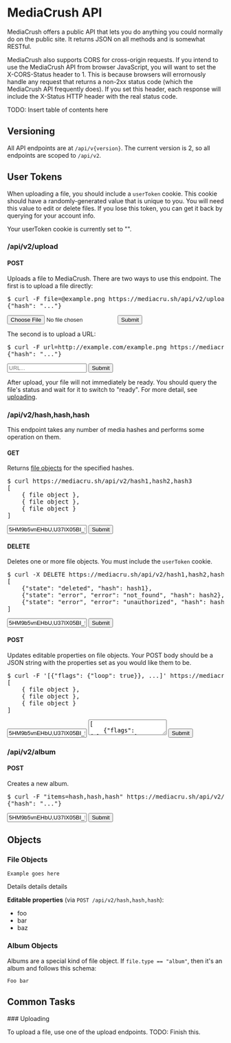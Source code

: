 # MediaCrush API

MediaCrush offers a public API that lets you do anything you could normally do on the
public site. It returns JSON on all methods and is somewhat RESTful.

MediaCrush also supports CORS for cross-origin requests. If you intend to use the
MediaCrush API from browser JavaScript, you will want to set the X-CORS-Status header
to 1. This is because browsers will errornously handle any request that returns a
non-2xx status code (which the MediaCrush API frequently does). If you set this header,
each response will include the X-Status HTTP header with the real status code.

TODO: Insert table of contents here

## Versioning

All API endpoints are at `/api/v{version}`. The current version is 2, so all endpoints
are scoped to `/api/v2`.

## User Tokens

When uploading a file, you should include a `userToken` cookie. This cookie should
have a randomly-generated value that is unique to you. You will need this value to edit
or delete files. If you lose this token, you can get it back by querying for your
account info.

Your userToken cookie is currently set to "<span id="userToken"></span>".

### /api/v2/upload

#### POST

Uploads a file to MediaCrush. There are two ways to use this endpoint. The first is to
upload a file directly:

<div class="tester" data-method="POST" data-endpoint="/api/v2/upload">
<pre class="response">$ curl -F file=@example.png https://mediacru.sh/api/v2/upload
{"hash": "..."}</pre>
    <div class="parameters">
        <input type="file" name="file" />
        <input type="button" class="submit" value="Submit"></button>
    </div>
</div>
<div class="clearfix"></div>

The second is to upload a URL:

<div class="tester" data-method="POST" data-endpoint="/api/v2/upload">
<pre class="response">$ curl -F url=http://example.com/example.png https://mediacru.sh/api/v2/upload
{"hash": "..."} </pre>
    <div class="parameters">
        <input type="text" name="url" placeholder="URL..." />
        <input type="button" class="submit" value="Submit"></button>
    </div>
</div>
<div class="clearfix"></div>

After upload, your file will not immediately be ready. You should query the file's
status and wait for it to switch to "ready". For more detail, see [uploading](#uploading).

### /api/v2/hash,hash,hash

This endpoint takes any number of media hashes and performs some operation on them.

#### GET

Returns [file objects](#file-objects) for the specified hashes.

<div class="tester" data-method="GET" data-endpoint="/api/v2/{ list }">
<pre class="response">$ curl https://mediacru.sh/api/v2/hash1,hash2,hash3
[
    { file object },
    { file object },
    { file object }
]</pre>
    <div class="parameters">
        <input type="text" name="list" placeholder="hash,hash,hash..." value="5HM9b5vnEHbU,U37IX05BI_5j,EM41XyYgaI65" />
        <input type="button" class="submit" value="Submit"></button>
    </div>
</div>
<div class="clearfix"></div>

#### DELETE

Deletes one or more file objects. You must include the `userToken` cookie.

<div class="tester" data-method="DELETE" data-endpoint="/api/v2/{ list }">
<pre class="response">$ curl -X DELETE https://mediacru.sh/api/v2/hash1,hash2,hash3
[
    {"state": "deleted", "hash": hash1},
    {"state": "error", "error": "not_found", "hash": hash2},
    {"state": "error", "error": "unauthorized", "hash": hash3}
]</pre>
    <div class="parameters">
        <input type="text" name="list" placeholder="hash,hash,hash..." value="5HM9b5vnEHbU,U37IX05BI_5j,EM41XyYgaI65" />
        <input type="button" class="submit" value="Submit"></button>
    </div>
</div>
<div class="clearfix"></div>

#### POST

Updates editable properties on file objects. Your POST body should be a JSON string
with the properties set as you would like them to be.

<div class="tester" data-method="POST" data-endpoint="/api/v2/{ list }">
<pre class="response">$ curl -F '[{"flags": {"loop": true}}, ...]' https://mediacru.sh/api/v2/hash1,hash2,hash3
[
    { file object },
    { file object },
    { file object }
]</pre>
    <div class="parameters">
        <input type="text" name="list" placeholder="hash,hash,hash..." value="5HM9b5vnEHbU,U37IX05BI_5j,EM41XyYgaI65" />
        <textarea name="__body__" placeholder="json blob...">
[
    {"flags": {"loop": true}, "hash": hash1},
    {"flags": {"nsfw": true}, "hash": hash2},
    {"flags": {"autoplay": false, "mute": true}, "hash": hash3}
]
        </textarea>
        <input type="button" class="submit" value="Submit"></button>
    </div>
</div>
<div class="clearfix"></div>

<script type="text/javascript" src="/static/live_api.js"></script>

### /api/v2/album

#### POST

Creates a new album.

<div class="tester" data-method="POST" data-endpoint="/api/v2/{ list }">
<pre class="response">$ curl -F "items=hash,hash,hash" https://mediacru.sh/api/v2/album
{"hash": "..."}</pre>
    <div class="parameters">
        <input type="text" name="list" placeholder="hash,hash,hash..." value="5HM9b5vnEHbU,U37IX05BI_5j,EM41XyYgaI65" />
        <input type="button" class="submit" value="Submit"></button>
    </div>
</div>
<div class="clearfix"></div>

## Objects

### File Objects

    Example goes here

Details details details

**Editable properties** (via `POST /api/v2/hash,hash,hash`):

* foo
* bar
* baz

### Album Objects

Albums are a special kind of file object. If `file.type == "album"`, then it's an album and follows this schema:

    Foo bar

## Common Tasks

<div id="uploading"></div>
### Uploading

To upload a file, use one of the upload endpoints. TODO: Finish this.
